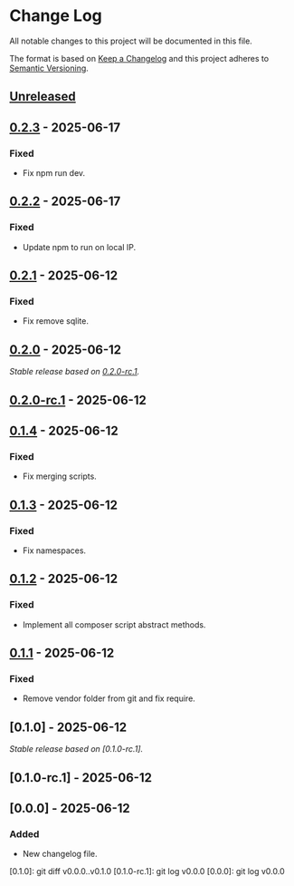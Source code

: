 # Change Log
All notable changes to this project will be documented in this file.

The format is based on [Keep a Changelog](http://keepachangelog.com/)
and this project adheres to [Semantic Versioning](http://semver.org/).

## [Unreleased]

## [0.2.3] - 2025-06-17

### Fixed

- Fix npm run dev.

## [0.2.2] - 2025-06-17

### Fixed

- Update npm to run on local IP.

## [0.2.1] - 2025-06-12

### Fixed

- Fix remove sqlite.

## [0.2.0] - 2025-06-12

_Stable release based on [0.2.0-rc.1]._

## [0.2.0-rc.1] - 2025-06-12

## [0.1.4] - 2025-06-12

### Fixed

- Fix merging scripts.

## [0.1.3] - 2025-06-12

### Fixed

- Fix namespaces.

## [0.1.2] - 2025-06-12

### Fixed

- Implement all composer script abstract methods.

## [0.1.1] - 2025-06-12

### Fixed

- Remove vendor folder from git and fix require.

## [0.1.0] - 2025-06-12

_Stable release based on [0.1.0-rc.1]._

## [0.1.0-rc.1] - 2025-06-12

## [0.0.0] - 2025-06-12

### Added

- New changelog file.

[Unreleased]: https://https://github.com/internetguru/laravel-scripts/compare/staging...dev
[0.2.3]: https://https://github.com/internetguru/laravel-scripts/compare/v0.2.2...v0.2.3
[0.2.2]: https://https://github.com/internetguru/laravel-scripts/compare/v0.2.1...v0.2.2
[0.2.1]: https://https://github.com/internetguru/laravel-scripts/compare/v0.2.0...v0.2.1
[0.2.0]: https://https://github.com/internetguru/laravel-scripts/compare/v0.1.4...v0.2.0
[0.2.0-rc.1]: https://github.com/internetguru/laravel-scripts/releases/tag/v0.1.4
[0.1.4]: https://https://github.com/internetguru/laravel-scripts/compare/v0.1.3...v0.1.4
[0.1.3]: https://https://github.com/internetguru/laravel-scripts/compare/v0.1.2...v0.1.3
[0.1.2]: https://https://github.com/internetguru/laravel-scripts/compare/v0.1.1...v0.1.2
[0.1.1]: https://https://github.com/internetguru/laravel-scripts/compare/v0.1.0...v0.1.1
[0.1.0]: git diff v0.0.0..v0.1.0
[0.1.0-rc.1]: git log v0.0.0
[0.0.0]: git log v0.0.0
